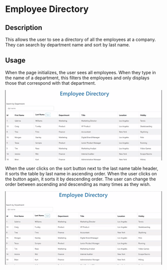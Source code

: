 # Employee Directory

## Description

This allows the user to see a directory of all the employees at a company. They can search by department name and sort by last name. 

## Usage

When the page initializes, the user sees all employees. When they type in the name of a department, this filters the employees and only displays those that correspond with that department. 

![Search feature](/gifs/search.gif)


When the user clicks on the sort button next to the last name table header, it sorts the table by last name in ascending order. When the user clicks on the button again, it sorts it by descending order. The user can change the order between ascending and descending as many times as they wish. 

![Search feature](/gifs/sorting.gif)

